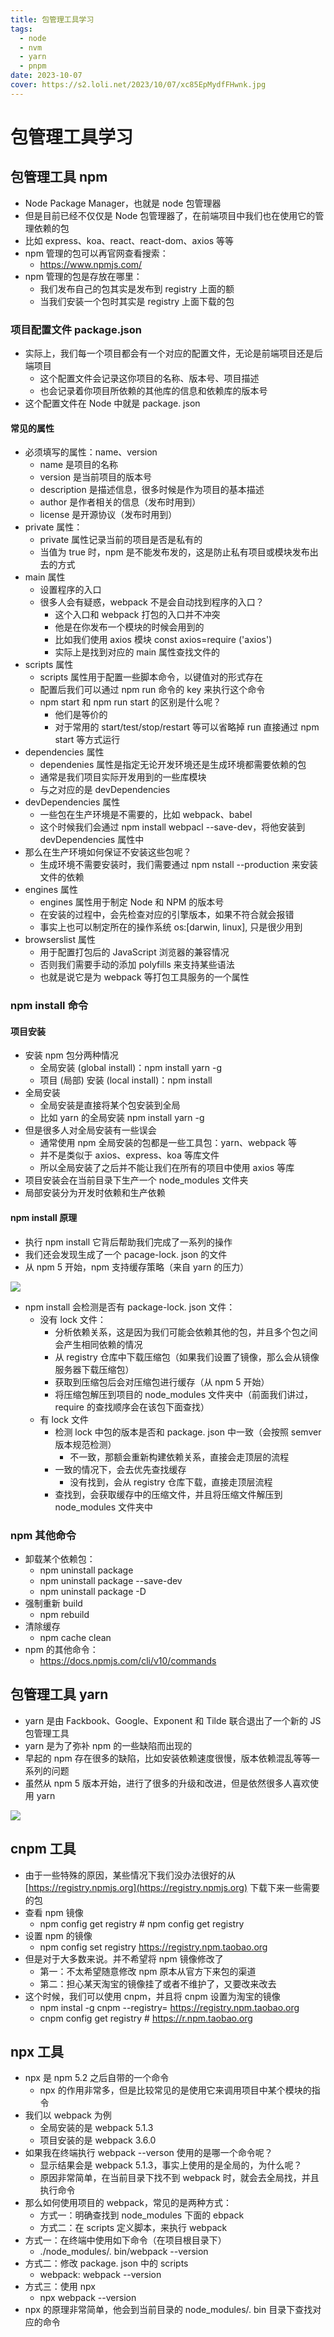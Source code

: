 ```yaml
---
title: 包管理工具学习
tags:
  - node
  - nvm
  - yarn
  - pnpm
date: 2023-10-07
cover: https://s2.loli.net/2023/10/07/xc85EpMydfFHwnk.jpg
---
```


# 包管理工具学习

## 包管理工具 npm

- Node Package Manager，也就是 node 包管理器
- 但是目前已经不仅仅是 Node 包管理器了，在前端项目中我们也在使用它的管理依赖的包
- 比如 express、koa、react、react-dom、axios 等等
- npm 管理的包可以再官网查看搜索：
  - https://www.npmjs.com/
- npm 管理的包是存放在哪里：
  - 我们发布自己的包其实是发布到 registry 上面的额
  - 当我们安装一个包时其实是 registry 上面下载的包

### 项目配置文件 package.json

- 实际上，我们每一个项目都会有一个对应的配置文件，无论是前端项目还是后端项目
  - 这个配置文件会记录这你项目的名称、版本号、项目描述
  - 也会记录着你项目所依赖的其他库的信息和依赖库的版本号
- 这个配置文件在 Node 中就是 package. json

#### 常见的属性

- 必须填写的属性：name、version
  - name 是项目的名称
  - version 是当前项目的版本号
  - description 是描述信息，很多时候是作为项目的基本描述
  - author 是作者相关的信息（发布时用到）
  - license 是开源协议（发布时用到）
- private 属性：
  - private 属性记录当前的项目是否是私有的
  - 当值为 true 时，npm 是不能发布发的，这是防止私有项目或模块发布出去的方式
- main 属性
  - 设置程序的入口
  - 很多人会有疑惑，webpack 不是会自动找到程序的入口？
    - 这个入口和 webpack 打包的入口并不冲突
    - 他是在你发布一个模块的时候会用到的
    - 比如我们使用 axios 模块 const axios=require ('axios')
    - 实际上是找到对应的 main 属性查找文件的
- scripts 属性
  - scripts 属性用于配置一些脚本命令，以键值对的形式存在
  - 配置后我们可以通过 npm run 命令的 key 来执行这个命令
  - npm start 和 npm run start 的区别是什么呢？
    - 他们是等价的
    - 对于常用的 start/test/stop/restart 等可以省略掉 run 直接通过 npm start 等方式运行
- dependencies 属性
  - dependenies 属性是指定无论开发环境还是生成环境都需要依赖的包
  - 通常是我们项目实际开发用到的一些库模块
  - 与之对应的是 devDependencies
- devDependencies 属性
  - 一些包在生产环境是不需要的，比如 webpack、babel
  - 这个时候我们会通过 npm install webpacl --save-dev，将他安装到 devDependencies 属性中
- 那么在生产环境如何保证不安装这些包呢？
  - 生成环境不需要安装时，我们需要通过 npm nstall --production 来安装文件的依赖
- engines 属性
  - engines 属性用于制定 Node 和 NPM 的版本号
  - 在安装的过程中，会先检查对应的引擎版本，如果不符合就会报错
  - 事实上也可以制定所在的操作系统 os:[darwin, linux], 只是很少用到
- browserslist 属性
  - 用于配置打包后的 JavaScript 浏览器的兼容情况
  - 否则我们需要手动的添加 polyfills 来支持某些语法
  - 也就是说它是为 webpack 等打包工具服务的一个属性

### npm install 命令

#### 项目安装

- 安装 npm 包分两种情况
  - 全局安装 (global install)：npm install yarn -g
  - 项目 (局部) 安装 (local install)：npm install
- 全局安装
  - 全局安装是直接将某个包安装到全局
  - 比如 yarn 的全局安装 npm install yarn -g
- 但是很多人对全局安装有一些误会
  - 通常使用 npm 全局安装的包都是一些工具包：yarn、webpack 等
  - 并不是类似于 axios、express、koa 等库文件
  - 所以全局安装了之后并不能让我们在所有的项目中使用 axios 等库
- 项目安装会在当前目录下生产一个 node_modules 文件夹
- 局部安装分为开发时依赖和生产依赖

#### npm install 原理

- 执行 npm install 它背后帮助我们完成了一系列的操作
- 我们还会发现生成了一个 pacage-lock. json 的文件
- 从 npm 5 开始，npm 支持缓存策略（来自 yarn 的压力）

![](https://s2.loli.net/2023/10/07/4jyQCrJwMKxis39.png)

- npm install 会检测是否有 package-lock. json 文件：
  - 没有 lock 文件：
    - 分析依赖关系，这是因为我们可能会依赖其他的包，并且多个包之间会产生相同依赖的情况
    - 从 registry 仓库中下载压缩包（如果我们设置了镜像，那么会从镜像服务器下载压缩包）
    - 获取到压缩包后会对压缩包进行缓存（从 npm 5 开始）
    - 将压缩包解压到项目的 node_modules 文件夹中（前面我们讲过，require 的查找顺序会在该包下面查找）
  - 有 lock 文件
    - 检测 lock 中包的版本是否和 package. json 中一致（会按照 semver 版本规范检测）
      - 不一致，那额会重新构建依赖关系，直接会走顶层的流程
    - 一致的情况下，会去优先查找缓存
      - 没有找到，会从 registry 仓库下载，直接走顶层流程
    - 查找到，会获取缓存中的压缩文件，并且将压缩文件解压到 node_modules 文件夹中

### npm 其他命令

- 卸载某个依赖包：
  - npm uninstall package
  - npm uninstall package --save-dev
  - npm uninstall package -D
- 强制重新 build
  - npm rebuild
- 清除缓存
  - npm cache clean
- npm 的其他命令：
  - https://docs.npmjs.com/cli/v10/commands

## 包管理工具 yarn

- yarn 是由 Fackbook、Google、Exponent 和 Tilde 联合退出了一个新的 JS 包管理工具
- yarn 是为了弥补 npm 的一些缺陷而出现的
- 早起的 npm 存在很多的缺陷，比如安装依赖速度很慢，版本依赖混乱等等一系列的问题
- 虽然从 npm 5 版本开始，进行了很多的升级和改进，但是依然很多人喜欢使用 yarn

![](https://s2.loli.net/2023/10/07/3CR4rxzkXg5vpLW.png)

## cnpm 工具

- 由于一些特殊的原因，某些情况下我们没办法很好的从 [https://registry.npmjs.org](https://registry.npmjs.org) 下载下来一些需要的包
- 查看 npm 镜像
  - npm config get registry # npm config get registry
- 设置 npm 的镜像
  - npm config set registry https://registry.npm.taobao.org
- 但是对于大多数来说。并不希望将 npm 镜像修改了
  - 第一：不太希望随意修改 npm 原本从官方下来包的渠道
  - 第二：担心某天淘宝的镜像挂了或者不维护了，又要改来改去
- 这个时候，我们可以使用 cnpm，并且将 cnpm 设置为淘宝的镜像
  - npm instal -g cnpm --registry= https://registry.npm.taobao.org
  - cnpm config get registry # https://r.npm.taobao.org

## npx 工具

- npx 是 npm 5.2 之后自带的一个命令
  - npx 的作用非常多，但是比较常见的是使用它来调用项目中某个模块的指令
- 我们以 webpack 为例
  - 全局安装的是 webpack 5.1.3
  - 项目安装的是 webpack 3.6.0
- 如果我在终端执行 webpack --verson 使用的是哪一个命令呢？
  - 显示结果会是 webpack 5.1.3，事实上使用的是全局的，为什么呢？
  - 原因非常简单，在当前目录下找不到 webpack 时，就会去全局找，并且执行命令
- 那么如何使用项目的 webpack，常见的是两种方式：
  - 方式一：明确查找到 node_modules 下面的 ebpack
  - 方式二：在 scripts 定义脚本，来执行 webpack
- 方式一：在终端中使用如下命令（在项目根目录下）
  - ./node_modules/. bin/webpack --version
- 方式二：修改 package. json 中的 scripts
  - webpack: webpack --version
- 方式三：使用 npx
  - npx webpack --version
- npx 的原理非常简单，他会到当前目录的 node_modules/. bin 目录下查找对应的命令
